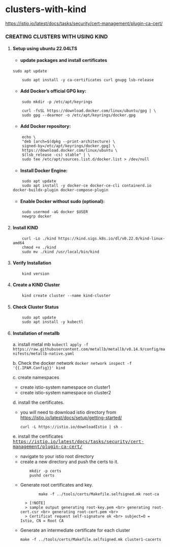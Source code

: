 # clusters-with-kind

https://istio.io/latest/docs/tasks/security/cert-management/plugin-ca-cert/

### CREATING CLUSTERS WITH USING KIND

1. #### Setup using ubuntu 22.04LTS

    - #### update packages and install certificates
    ```
    sudo apt update
    ```
    ```
        sudo apt install -y ca-certificates curl gnupg lsb-release
    ```

    - #### Add Docker’s official GPG key:
    ```
        sudo mkdir -p /etc/apt/keyrings
    ```
    ```
        curl -fsSL https://download.docker.com/linux/ubuntu/gpg | \
        sudo gpg --dearmor -o /etc/apt/keyrings/docker.gpg
    ```

    - #### Add Docker repository:
    ```
        echo \
        "deb [arch=$(dpkg --print-architecture) \
        signed-by=/etc/apt/keyrings/docker.gpg] \
        https://download.docker.com/linux/ubuntu \
        $(lsb_release -cs) stable" | \
        sudo tee /etc/apt/sources.list.d/docker.list > /dev/null
    ```

    -  #### Install Docker Engine:
    ```
        sudo apt update
        sudo apt install -y docker-ce docker-ce-cli containerd.io docker-buildx-plugin docker-compose-plugin
    ```

 
    - #### Enable Docker without sudo (optional):
    ```
        sudo usermod -aG docker $USER
        newgrp docker
    ```

2. #### Install KIND
    ```
        curl -Lo ./kind https://kind.sigs.k8s.io/dl/v0.22.0/kind-linux-amd64
        chmod +x ./kind
        sudo mv ./kind /usr/local/bin/kind
    ```

3. #### Verify Installation
    ```
        kind version
    ```

4. #### Create a KIND Cluster
    ```
        kind create cluster --name kind-cluster
    ```

5. #### Check Cluster Status
    ```
        sudo apt update
        sudo apt install -y kubectl
    ```

6. #### Installation of metallb
    a. install metal mb
        ```
            kubectl apply -f https://raw.githubusercontent.com/metallb/metallb/v0.14.9/config/manifests/metallb-native.yaml
        ```
    
    b.  Check the docker network
        ```
            docker network inspect -f '{{.IPAM.Config}}' kind
        ```

    c.  create namespaces
      * create istio-system namespace on cluster1
      * create istio-system namespace on cluster2
    
    d.  install the certificates.
      * you will need to download istio directory from
         https://istio.io/latest/docs/setup/getting-started/
        
        ```
        curl -L https://istio.io/downloadIstio | sh -
        ```

    e. install the certificates <br>
        [<kbd>https://istio.io/latest/docs/tasks/security/cert-management/plugin-ca-cert/ </kbd>](https://istio.io/latest/docs/tasks/security/cert-management/plugin-ca-cert/)

    - navigate to your istio root directory
    - create a new directory and push the certs to it.
        ```
            mkdir -p certs
            pushd certs
        ```
    - Generate root certificates and key.
        ```
                make -f ../tools/certs/Makefile.selfsigned.mk root-ca
        ```
            > [!NOTE] 
            > sample output generating root-key.pem <br> generating root-cert.csr <br> generating root-cert.pem <br> 
            > Certificat request self-signature ok <br> subject=O = Istio, CN = Root CA

    - Generate an intermediate certificate for each cluster
        ```
        make -f ../tools/certs/Makefile.selfsigned.mk cluster1-cacerts
        ```
    
